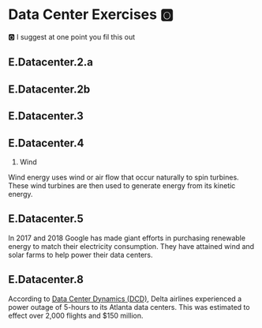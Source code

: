 # Data Center Exercises :o2:

:o2: I suggest at one point you fil this out

## E.Datacenter.2.a



## E.Datacenter.2b



## E.Datacenter.3



## E.Datacenter.4

1. Wind

Wind energy uses wind or air flow that occur naturally to spin turbines. 
These wind turbines are then used to generate energy from its kinetic energy.

## E.Datacenter.5

In 2017 and 2018 Google has made giant efforts in purchasing renewable energy to 
match their electricity consumption. They have attained wind and solar farms
to help power their data centers.

## E.Datacenter.8

According to [Data Center Dynamics (DCD)](https://www.datacenterdynamics.com/opinions/the-top-four-things-to-monitor-in-your-data-center/),
Delta airlines experienced a power outage of 5-hours to its Atlanta data centers. This was estimated
to effect over 2,000 flights and $150 million.

